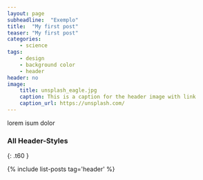 ```yaml
---
layout: page
subheadline:  "Exemplo"
title:  "My first post"
teaser: "My first post"
categories:
    - science
tags:
    - design
    - background color
    - header
header: no
image:
    title: unsplash_eagle.jpg
    caption: This is a caption for the header image with link
    caption_url: https://unsplash.com/
---
```


lorem isum dolor


### All Header-Styles
{: .t60 }

{% include list-posts tag='header' %}